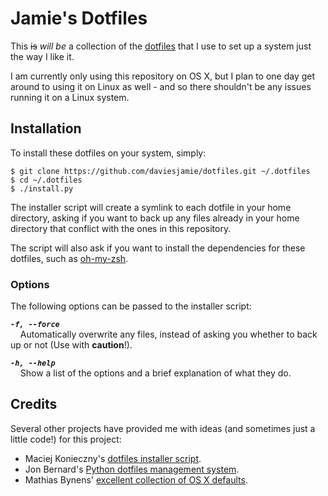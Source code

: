 # Jamie's Dotfiles

This ~~is~~ *will be* a collection of the [dotfiles](http://dotfiles.github.io/) that I use to set up a system just the way I like it.

I am currently only using this repository on OS X, but I plan to one day get around to using it on Linux as well - and so there shouldn't be any issues running it on a Linux system.

## Installation

To install these dotfiles on your system, simply:

```
$ git clone https://github.com/daviesjamie/dotfiles.git ~/.dotfiles
$ cd ~/.dotfiles
$ ./install.py
```

The installer script will create a symlink to each dotfile in your home directory, asking if you want to back up any files already in your home directory that conflict with the ones in this repository.

The script will also ask if you want to install the dependencies for these dotfiles, such as [oh-my-zsh](https://github.com/robbyrussell/oh-my-zsh).

### Options

The following options can be passed to the installer script:

***`-f, --force`***<br />
&nbsp;&nbsp;&nbsp;&nbsp;Automatically overwrite any files, instead of asking you whether to back up or not (Use with **caution**!).

***`-h, --help`***<br />
&nbsp;&nbsp;&nbsp;&nbsp;Show a list of the options and a brief explanation of what they do.

## Credits

Several other projects have provided me with ideas (and sometimes just a little code!) for this project:
 - Maciej Konieczny's [dotfiles installer script](https://github.com/narfdotpl/dotfiles).
 - Jon Bernard's [Python dotfiles management system](https://github.com/jbernard/dotfiles).
 - Mathias Bynens' [excellent collection of OS X defaults](https://github.com/mathiasbynens/dotfiles/blob/master/.osx).